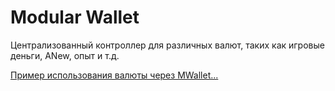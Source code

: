# Modular Wallet

Централизованный контроллер для различных валют, таких как игровые деньги, ANew, опыт и т.д.

[Пример использования валюты через MWallet...](https://github.com/ArKaNeMaN/amxx-SimpleExtendedShop)
